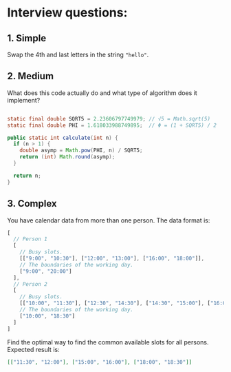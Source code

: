 # Interview questions:


## 1. Simple
Swap the 4th and last letters in the string `"hello"`.

## 2. Medium
What does this code actually do and what type of algorithm does it implement?

```java

static final double SQRT5 = 2.23606797749979; // √5 = Math.sqrt(5)
static final double PHI = 1.618033988749895;  // Φ = (1 + SQRT5) / 2

public static int calculate(int n) {
  if (n > 1) {
    double asymp = Math.pow(PHI, n) / SQRT5;
    return (int) Math.round(asymp);
  }

  return n;
}
```

## 3. Complex
You have calendar data from more than one person.
The data format is:

```js
[
  // Person 1
  [
    // Busy slots.
    [["9:00", "10:30"], ["12:00", "13:00"], ["16:00", "18:00"]],
    // The boundaries of the working day.
    ["9:00", "20:00"]
  ],
  // Person 2
  [
    // Busy slots.
    [["10:00", "11:30"], ["12:30", "14:30"], ["14:30", "15:00"], ["16:00", "17:00"]],
    // The boundaries of the working day.
    ["10:00", "18:30"]
  ]
]
```

Find the optimal way to find the common available slots for all persons.
Expected result is:

```json
[["11:30", "12:00"], ["15:00", "16:00"], ["18:00", "18:30"]]
```
